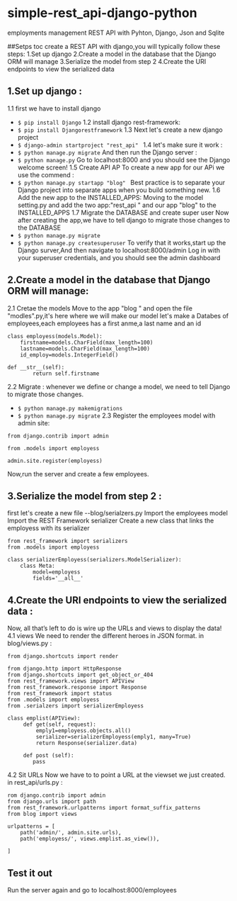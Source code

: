 # simple-rest_api-django-python
employments management REST API with Pyhton, Django, Json  and Sqlite

##Setps
toc create a REST API with django,you will typically follow these steps:
1.Set up django
2.Create a model in the database that the Django ORM will manage
3.Serialize the model from step 2
4.Create the URI endpoints to view the serialized data
## 1.Set up django :

1.1 first we have to install django
* `$ pip install Django`
1.2 install django rest-framework:
* `$ pip install Djangorestframework`
1.3 Next let's create a new django project
* `$ django-admin startproject "rest_api" `
1.4 let's make sure it work :
* `$ python manage.py migrate`
And then run the Django server :
* `$ python manage.py`
Go to localhost:8000 and you should see the Django welcome screen!
1.5 Create API AP
To create a new app for our APi we use the commend :
* `$ python manage.py startapp "blog" `
Best practice is to separate your Django project into separate apps when you build something new.
1.6 Add the new app to the INSTALLED_APPS:
Moving to the model setting.py and add the two app:"rest_api " and our app "blog" to the INSTALLED_APPS
1.7 Migrate the DATABASE and create super user
Now after creating the app,we have to tell django to migrate those changes to the DATABASE
* `$ python manage.py migrate`
* `$ python manage.py createsuperuser`
To verify that it works,start up the Django surver,And then navigate to localhost:8000/admin
Log in with your superuser credentials, and you should see the admin dashboard
## 2.Create a model in the database that Django ORM will manage:
2.1 Cretae the models
Move to the app "blog " and open the file "modles".py,it's here where we will make our model
let's make a Databes of employees,each employees has a first anme,a last name and an id
```
class employess(models.Model):
    firstname=models.CharField(max_length=100)
    lastname=models.CharField(max_length=100)
    id_employ=models.IntegerField()

def __str__(self):
        return self.firstname
```
2.2 Migrate :
whenever we define or change a model, we need to tell Django to migrate those changes.
* `$ python manage.py makemigrations`
* `$ python manage.py migrate`
2.3 Register the employees model with admin site:
```
from django.contrib import admin

from .models import employess

admin.site.register(employess)
```
Now,run the server and create a few employees.

## 3.Serialize the model from step 2 :
first let's create a new file --blog/serialzers.py
Import the employees model
Import the REST Framework serializer
Create a new class that links the employess with its serializer
```
from rest_framework import serializers
from .models import employess

class serializerEmployess(serializers.ModelSerializer):
    class Meta:
        model=employess
        fields='__all__'
```
## 4.Create the URI endpoints to view the serialized data :
Now, all that’s left to do is wire up the URLs and views to display the data!
4.1 views
We need to render the different heroes in JSON format.
in blog/views.py :
```
from django.shortcuts import render

from django.http import HttpResponse
from django.shortcuts import get_object_or_404
from rest_framework.views import APIView
from rest_framework.response import Response
from rest_framework import status
from .models import employess
from .serialzers import serializerEmployess

class emplist(APIView):
     def get(self, request):
         emply1=employess.objects.all()
         serializer=serializerEmployess(emply1, many=True)
         return Response(serializer.data)

     def post (self):
        pass

```
4.2 Sit URLs
Now we have to to point a URL at the viewset we just created.
in rest_api/urls.py :
```
rom django.contrib import admin
from django.urls import path
from rest_framework.urlpatterns import format_suffix_patterns
from blog import views

urlpatterns = [
    path('admin/', admin.site.urls),
    path('employess/', views.emplist.as_view()),

]
```
## Test it out
Run the server again and go to localhost:8000/employees
